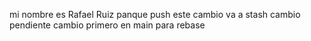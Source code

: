 mi nombre es Rafael Ruiz
panque push
este cambio va a stash
cambio pendiente
cambio primero en main para rebase